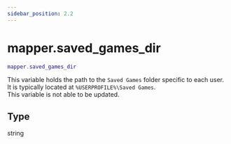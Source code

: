 ```yaml
---
sidebar_position: 2.2
---
```


# mapper.saved_games_dir
```lua
mapper.saved_games_dir
```
This variable holds the path to the `Saved Games` folder specific to each user.
It is typically located at `%USERPROFILE%\Saved Games`.<br/>
This variable is not able to be updated.

## Type
string
